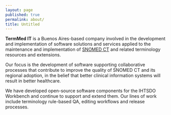 ```yaml
---
layout: page
published: true
permalink: about/
title: Untitled
---
```


**TermMed IT** is a Buenos Aires-based company involved in the development and implementation of software solutions and services applied to the maintenance and implementation of [SNOMED CT](http://www.ihtsdo.org/snomed-ct/) and related terminology resources and extensions.

Our focus is the development of software supporting collaborative processes that contribute to improve the quality of SNOMED CT and its regional adoption, in the belief that better clinical information systems will result in better healthcare.

We have developed open-source software components for the IHTSDO Workbench and continue to support and extend them. Our lines of work include terminology rule-based QA, editing workflows and release processes.